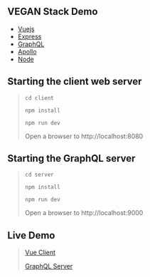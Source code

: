 ## VEGAN Stack Demo


+ [Vuejs](https://vuejs.org/)
+ [Express](https://expressjs.com/)
+ [GraphQL](https://graphql.org)
+ [Apollo](https://www.apollographql.com)
+ [Node](https://nodejs.org/en/)


## Starting the client web server
> `cd client`
>
> `npm install`
>
> `npm run dev`
>
> Open a browser to http://localhost:8080

## Starting the GraphQL server
> `cd server`
>
> `npm install`
>
> `npm run dev`
>
> Open a browser to http://localhost:9000


## Live Demo
> [Vue Client](https://alannguyen.info/todos)
>
> [GraphQL Server](https://graph-yoga-example-sourdiesel.c9users.io)